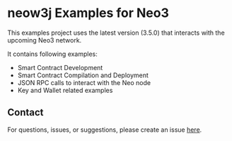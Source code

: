 # neow3j Examples for Neo3

This examples project uses the latest version (3.5.0) that interacts with the upcoming Neo3 network.

It contains following examples:

- Smart Contract Development
- Smart Contract Compilation and Deployment
- JSON RPC calls to interact with the Neo node
- Key and Wallet related examples

## Contact

For questions, issues, or suggestions, please create an issue [here](https://github.com/neow3j/neow3j/issues).
